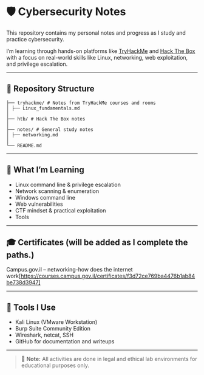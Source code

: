 # 🛡️ Cybersecurity Notes 

This repository contains my personal notes and progress as I study and practice cybersecurity.

I’m learning through hands-on platforms like [TryHackMe](https://tryhackme.com/) and [Hack The Box](https://www.hackthebox.com/) with a focus on real-world skills like Linux, networking, web exploitation, and privilege escalation.

---

## 📁 Repository Structure
```
├── tryhackme/ # Notes from TryHackMe courses and rooms
│ ├── Linux_fundamentals.md
│
├── htb/ # Hack The Box notes 
│
├── notes/ # General study notes
│ ├── networking.md
│
└── README.md
```

---

## 🔐 What I’m Learning

- Linux command line & privilege escalation
- Network scanning & enumeration
- Windows command line
- Web vulnerabilities
- CTF mindset & practical exploitation
- Tools

---

## 🎓 Certificates (will be added as I complete the paths.)
Campus.gov.il – networking-how does the internet work[https://courses.campus.gov.il/certificates/f3d72ce769ba4476b1ab84be738d3947]

---

## 🧰 Tools I Use

- Kali Linux (VMware Workstation)
- Burp Suite Community Edition
- Wireshark, netcat, SSH
- GitHub for documentation and writeups

---

> 📌 **Note:** All activities are done in legal and ethical lab environments for educational purposes only.


